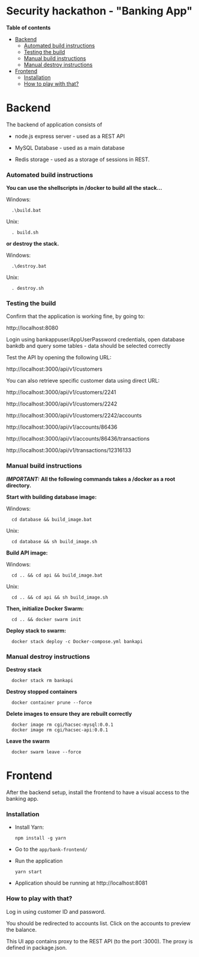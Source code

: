 # Security hackathon - "Banking App"

__Table of contents__

- [Backend](#backend)
	- [Automated build instructions](#automated-build-instructions)
	- [Testing the build](#testing-the-build)
	- [Manual build instructions](#manual-build-instructions)
	- [Manual destroy instructions](#manual-destroy-instructions)
- [Frontend](#frontend)
	- [Installation](#installation)
	- [How to play with that?](#how-to-play-with-that)

# Backend

The backend of application consists of

- node.js express server - used as a REST API

- MySQL Database - used as a main database

- Redis storage - used as a storage of sessions in REST.

### Automated build instructions

__You can use the shellscripts in /docker to build all the stack...__

Windows:
```console
  .\build.bat
```
Unix:
```console
  . build.sh
```

__or destroy the stack.__

Windows:
```console
  .\destroy.bat
```
Unix:
```console
  . destroy.sh
```

### Testing the build

Confirm that the application is working fine, by going to:

  http://localhost:8080

Login using bankappuser/AppUserPassword credentials, open database bankdb and query some tables - data should be selected correctly

Test the API by opening the following URL:

  http://localhost:3000/api/v1/customers

You can also retrieve specific customer data using direct URL:

  http://localhost:3000/api/v1/customers/2241

  http://localhost:3000/api/v1/customers/2242

  http://localhost:3000/api/v1/customers/2242/accounts

  http://localhost:3000/api/v1/accounts/86436

  http://localhost:3000/api/v1/accounts/86436/transactions

  http://localhost:3000/api/v1/transactions/12316133

### Manual build instructions

***__IMPORTANT:__***
__All the following commands takes a /docker as a root directory.__

__Start with building database image:__

Windows:
```console
  cd database && build_image.bat
```
Unix:
```console
  cd database && sh build_image.sh
```


__Build API image:__

Windows:
```console
  cd .. && cd api && build_image.bat
```
Unix:
```console
  cd .. && cd api && sh build_image.sh
```


__Then, initialize Docker Swarm:__

```console
  cd .. && docker swarm init
```

__Deploy stack to swarm:__

```console
  docker stack deploy -c Docker-compose.yml bankapi
```


### Manual destroy instructions

__Destroy stack__

```console
  docker stack rm bankapi
```

__Destroy stopped containers__
```console
  docker container prune --force
```

__Delete images to ensure they are rebuilt correctly__
```console
  docker image rm cgi/hacsec-mysql:0.0.1
  docker image rm cgi/hacsec-api:0.0.1
```

__Leave the swarm__
```console
  docker swarm leave --force
```

# Frontend

After the backend setup, install the frontend to have a visual access to the banking app.

### Installation

- Install Yarn:

  `npm install -g yarn`

- Go to the `app/bank-frontend/`

- Run the application

  `yarn start`

- Application should be running at http://localhost:8081

### How to play with that?

Log in using customer ID and password.

You should be redirected to accounts list. Click on the accounts to preview the balance.

This UI app contains proxy to the REST API (to the port :3000). The proxy is defined in package.json.

